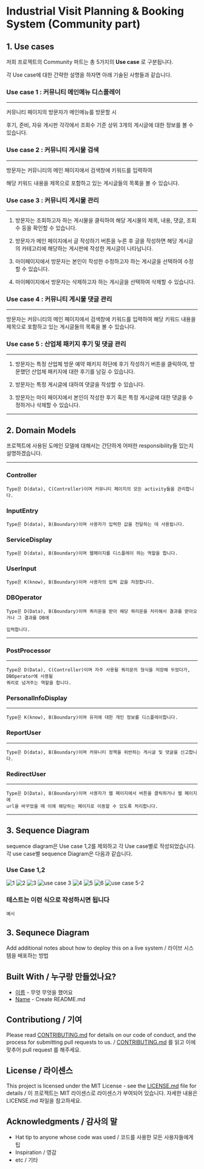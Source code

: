 # Industrial Visit Planning & Booking System (Community part)

## 1. Use cases
저희 프로젝트의 Community 파트는 총 5가지의 **Use case** 로 구분됩니다. 


각 Use case에 대한 간략한 설명을 하자면 
아래 기술된 사항들과 같습니다.

### Use case 1 : 커뮤니티 메인메뉴 디스플레이
***

커뮤니티 페이지의 방문자가 메인메뉴를 방문할 시 

후기, 준비, 자유 게시판 각각에서 조회수 기준 상위 3개의
게시글에 대한 정보를 볼 수 있습니다. 

### Use case 2 : 커뮤니티 게시물 검색
***

방문자는 커뮤니티의 메인 페이지에서 검색창에 키워드를 입력하여 

해당 키워드 내용을 제목으로 포함하고 있는
게시글들의 목록을 볼 수 있습니다.


###  Use case 3 : 커뮤니티 게시물 관리
***

1. 방문자는 조회하고자 하는 게시물을 클릭하여 해당 게시물의 제목, 내용, 댓글, 조회수 등을 확인할 수 있습니다.


2. 방문자가 메인 페이지에서 글 작성하기 버튼을 누른 후 글을 작성하면 해당 게시글의 카테고리에 해당하는 게시판에 작성한 게시글이 나타납니다.


3. 마이페이지에서 방문자는 본인이 작성한 수정하고자 하는 게시글을 선택하여 수정할 수 있습니다.


4. 마이페이지에서 방문자는 삭제하고자 하는 게시글을 선택하여 삭제할 수 있습니다.




###  Use case 4 : 커뮤니티 게시물 댓글 관리
***

방문자는 커뮤니티의 메인 페이지에서 검색창에 키워드를 입력하여 해당 키워드 내용을 제목으로 포함하고 있는
게시글들의 목록을 볼 수 있습니다.


###  Use case 5 : 산업체 패키지 후기 및 댓글 관리
***

1. 방문자는 특정 산업체 방문 예약 패키지 하단에 후기 작성하기 버튼을 클릭하여, 방문했던 산업체 패키지에 대한 후기를 남길 수 있습니다.


3. 방문자는 특정 게시글에 대하여 댓글을 작성할 수 있습니다.


5. 방문자는 마이 페이지에서 본인이 작성한 후기 혹은 특정 게시글에 대한 댓글을 수정하거나 삭제할 수 있습니다.


***
## 2. Domain Models

프로젝트에 사용된 도메인 모델에 대해서는 간단하게 어떠한 responsibility들 있는지 설명하겠습니다.

***
### Controller
```
Type은 D(data), C(Controller)이며 커뮤니티 페이지의 모든 activity들을 관리합니다.
```
### InputEntry
```
Type은 D(data), B(Boundary)이며 사용자가 입력한 값을 전달하는 데 사용됩니다.
```
### ServiceDisplay
```
Type은 D(data), B(Boundary)이며 웹페이지를 디스플레이 하는 역할을 합니다.
```
### UserInput
```
Type은 K(know), B(Boundary)이며 사용자의 입력 값을 저장합니다.
```
### DBOperator
```
Type은 D(Data), B(Boundary)이며 쿼리문을 받아 해당 쿼리문을 처리해서 결과를 받아오거나 그 결과를 DB에

입력합니다.
```
***
### PostProcessor
***
```
Type은 D(Data), C(Controller)이며 자주 사용될 쿼리문의 형식을 저장해 두었다가, DBOperator에 사용될
쿼리로 넘겨주는 역할을 합니다.
```

### PersonalInfoDisplay
***
```
Type은 K(know), B(Boundary)이며 유저에 대한 개인 정보를 디스플레이합니다.
```

### ReportUser
***
```
Type은 D(data), B(Boundary)이며 커뮤니티 정책을 위반하는 게시글 및 댓글을 신고합니다.
```

### RedirectUser
***
```
Type은 D(Data), B(Boundary)이며 사용자가 웹 페이지에서 버튼을 클릭하거나 웹 페이지에
url을 바꾸었을 때 이에 해당하는 페이지로 이동할 수 있도록 처리합니다.
```
***

## 3. Sequence Diagram
sequence diagram은 Use case 1,2를 제외하고 각 Use case별로 작성되었습니다.
각 use case별 sequence Diagram은 다음과 같습니다.
### Use Case 1,2

![1](https://user-images.githubusercontent.com/11494592/120093668-b8ff0100-c156-11eb-9581-6051aae185eb.PNG)
![2](https://user-images.githubusercontent.com/11494592/120093669-ba302e00-c156-11eb-9e4b-de7e038cde00.PNG)
![3](https://user-images.githubusercontent.com/11494592/120093675-c0bea580-c156-11eb-8814-273140de77a1.PNG)
![use case 3](https://user-images.githubusercontent.com/11494592/120093676-c4522c80-c156-11eb-93dd-d344f7509d6f.png)
![4](https://user-images.githubusercontent.com/11494592/120093681-cb793a80-c156-11eb-8d0d-e53080ebf4c2.PNG)
![5](https://user-images.githubusercontent.com/11494592/120093682-cc11d100-c156-11eb-970b-7f1aa7bf7cc9.PNG)
![6](https://user-images.githubusercontent.com/11494592/120093684-cd42fe00-c156-11eb-90ba-a75f2eb5e9b1.PNG)
![use case 5-2](https://user-images.githubusercontent.com/11494592/120093686-cf0cc180-c156-11eb-9dfe-35c73f9909b8.png)
### 테스트는 이런 식으로 작성하시면 됩니다

```
예시
```

## 3. Sequnece Diagram

Add additional notes about how to deploy this on a live system / 라이브 시스템을 배포하는 방법

## Built With / 누구랑 만들었나요?

* [이름](링크) - 무엇 무엇을 했어요
* [Name](Link) - Create README.md

## Contributiong / 기여

Please read [CONTRIBUTING.md](https://gist.github.com/PurpleBooth/b24679402957c63ec426) for details on our code of conduct, and the process for submitting pull requests to us. / [CONTRIBUTING.md](https://gist.github.com/PurpleBooth/b24679402957c63ec426) 를 읽고 이에 맞추어 pull request 를 해주세요.

## License / 라이센스

This project is licensed under the MIT License - see the [LICENSE.md](https://gist.github.com/PurpleBooth/LICENSE.md) file for details / 이 프로젝트는 MIT 라이센스로 라이센스가 부여되어 있습니다. 자세한 내용은 LICENSE.md 파일을 참고하세요.

## Acknowledgments / 감사의 말

* Hat tip to anyone whose code was used / 코드를 사용한 모든 사용자들에게 팁
* Inspiration / 영감
* etc / 기타
